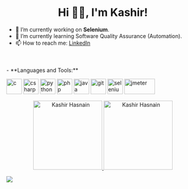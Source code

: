 <h1 align="center"> Hi 👋🏽, I'm Kashir!</h1>



- 🔭 I’m currently working on  **Selenium**.
- 🌱 I’m currently learning Software Quality Assurance (Automation).
- 📫 How to reach me: <a href = "https://www.linkedin.com/in/kashirhasnainoffical/">LinkedIn</a>
<br>
<br>
- **Languages and Tools:**
 <p align="left">
 
 
 <img src="https://icongr.am/devicon/c-original.svg?size=128&color=currentColor" alt="c" width="40" height="40"/>
 <img src="https://icongr.am/devicon/csharp-original.svg?size=128&color=currentColor" alt="csharp" width="40" height="40"/>
 <img src="https://icongr.am/devicon/python-original.svg?size=128&color=currentColor" alt="python" width="40" height="40"/>
 <img src="https://icongr.am/devicon/php-original.svg?size=128&color=currentColor" alt="php" width="40" height="40"/>
 <img src="https://icongr.am/devicon/java-original.svg?size=128&color=currentColor" alt="java" width="40" height="40"/>

 
 <img src="https://icongr.am/devicon/git-original.svg?size=128&color=currentColor" alt="git" width="40" height="40"/>
 <img src="https://raw.githubusercontent.com/detain/svg-logos/780f25886640cef088af994181646db2f6b1a3f8/svg/selenium-logo.svg" alt="selenium" width="40" height="40"/>
 <img src="https://user-images.githubusercontent.com/75911392/182019236-6a5fba18-f791-4a17-a737-e407ae54f131.png" alt="jmeter" width="80" height="40"/>
</p>


<p align="center">
	<a href="https://github.com/Kashirhasnainoffical">
		  <img height="180em"  src="https://github-readme-stats.vercel.app/api?username=Kashirhasnainoffical&show_icons=true&locale=en&theme=dark&include_all_commits=true&count_private=true" alt="Kashir Hasnain"/>
		  <img height="180em" src="https://github-readme-stats.vercel.app/api/top-langs?username=kashirhasnainoffical&show_icons=true&locale=en&layout=compact&langs_count=8&theme=dark" alt="Kashir Hasnain"/>
	</a>
</p>

</p>


  







![](https://visitor-badge.glitch.me/badge?page_id=kashirhasnainoffical.kashirhasnainoffical)










                                                 
                                                                      


